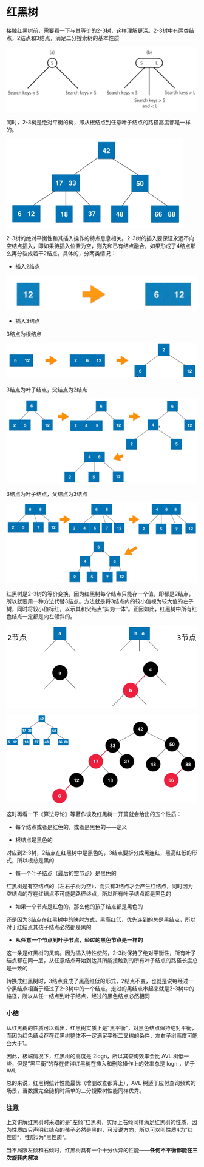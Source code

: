 # 红黑树

接触红黑树前，需要看一下与其等价的2-3树，这样理解更深。2-3树中有两类结点，2结点和3结点，满足二分搜索树的基本性质

![](https://raw.githubusercontent.com/LibertyDream/diy_img_host/master/img/2019-10-13_23_tree.png)

同时，2-3树是绝对平衡的树，即从根结点到任意叶子结点的路径高度都是一样的。

![](https://raw.githubusercontent.com/LibertyDream/diy_img_host/master/img/2019-10-13_23_tree_eg.png)

2-3树的绝对平衡性和其插入操作的特点息息相关。2-3树的插入要保证永远不向空结点插入，即如果待插入位置为空，则先和已有结点融合，如果形成了4结点那么再分裂成若干2结点。具体的，分两类情况：

* 插入2结点

![](https://raw.githubusercontent.com/LibertyDream/diy_img_host/master/img/2019-10-13_insert_2_null.png)

- 插入3结点

3结点为根结点

![](https://raw.githubusercontent.com/LibertyDream/diy_img_host/master/img/2019-10-13_insert_3_null.png)

3结点为叶子结点，父结点为2结点

![](https://raw.githubusercontent.com/LibertyDream/diy_img_host/master/img/2019-10-13_insert_3_leaf.png)

3结点为叶子结点，父结点为3结点

![](https://raw.githubusercontent.com/LibertyDream/diy_img_host/master/img/2019-10-13_insert_3_root.png)

红黑树是2-3树的等价变换，因为红黑树每个结点只能存一个值，即都是2结点，所以就要用一种方法代替3结点。方法就是将3结点内的较小值视为较大值的左子树，同时将较小值标红，以示其和父结点“实为一体”。正因如此，红黑树中所有红色结点一定都是向左倾斜的。

![](https://raw.githubusercontent.com/LibertyDream/diy_img_host/master/img/2019-10-13_rb_node.png)

![](https://raw.githubusercontent.com/LibertyDream/diy_img_host/master/img/2019-10-13_rb_tree.png)



这时再看一下《算法导论》等著作谈及红黑树一开篇就会给出的五个性质：

- 每个结点或者是红色的，或者是黑色的——定义

- 根结点是黑色的

对应到2-3树，2结点在红黑树中是黑色的，3结点要拆分成黑连红，黑高红低的形式，所以根总是黑的

- 每一个叶子结点（最后的空节点）是黑色的

红黑树是有空结点的（左右子树为空），而只有3结点才会产生红结点，同时因为空结点的存在红结点不可能是路径终点，所以所有叶子结点都是黑色的

- 如果一个节点是红色的，那么他的孩子结点都是黑色的

还是因为3结点在红黑树中的映射方式，黑高红低，优先连到的总是黑结点，所以对于红结点其孩子结点必然都是黑的

- **从任意一个节点到叶子节点，经过的黑色节点是一样的**

这一条是红黑树的灵魂。因为插入特性使然，2-3树保持了绝对平衡性，所有叶子结点都在同一层，从任意结点开始到达其所能接触到的所有叶子结点的路径长度总是一致的

转换成红黑树时，3结点变成了黑高红低的形式，2结点不变，也就是说每经过一个黑结点相当于经过了2-3树中的一个结点。走过的黑结点串起来就是2-3树中的路径，所以从任一结点到叶子结点，经过的黑色结点必然相同

### 小结

从红黑树的性质可以看出，红黑树实质上是”黑平衡“，对黑色结点保持绝对平衡，而因为红色结点存在红黑树整体不一定满足平衡二叉树的条件，左右子树高度可能会大于1。

因此，极端情况下，红黑树的高度是 2logn，所以其查询效率会比 AVL 树低一些，但是”黑平衡“的存在使得红黑树在插入和删除操作上的效率总是 logn ，优于 AVL

总的来说，红黑树统计性能最优（增删改查都算上），AVL 树适于应付查询频繁的场景，当数据完全随机时简单的二分搜索树性能同样优秀。

### 注意

上文讲解红黑树时采取的是”左倾“红黑树，实际上右倾同样满足红黑树的性质，因为性质四只声明红结点的孩子必然是黑的，可没说方向，所以可以叫性质4为”红性质“，性质5为“黑性质”。

当不局限左倾和右倾时，红黑树具有一个十分优异的性能——**任何不平衡都能在三次旋转内解决**